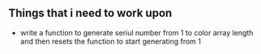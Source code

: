 ## Things that i need to work upon

- write a function to generate seriul number from 1 to color array length and then resets the function to start generating from 1
